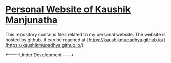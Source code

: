 # [Personal Website of Kaushik Manjunatha](https://kaushikmupadhya.github.io/)

This repository contains files related to my personal website. 
The website is hosted by github. It can be reached at [https://kaushikmupadhya.github.io/](https://kaushikmupadhya.github.io/).



<----Under Development--->
